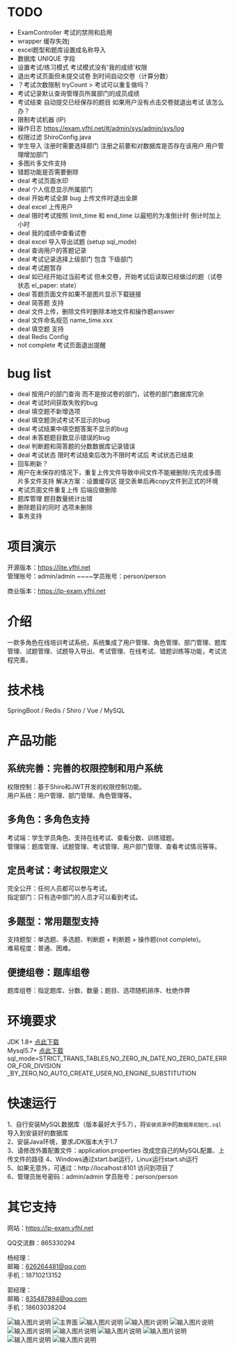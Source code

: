 
# TODO
* ExamController 考试的禁用和启用
* wrapper 缓存失效j
* excel题型和题库设置成名称导入
* 数据库 UNIQUE 字段
* 设置考试/练习模式 考试模式没有'我的成绩'权限
* 退出考试页面但未提交试卷 到时间自动交卷（计算分数）
* ？考试次数限制 tryCount >  考试可以重复做吗？
* 考试记录默认查询管理员所属部门的成员成绩
* 考试结束 自动提交已经保存的题目 如果用户没有点击交卷就退出考试 该怎么办？
* 限制考试机器 (IP)
* 操作日志 https://exam.yfhl.net/#/admin/sys/admin/sys/log
* 权限过滤 ShiroConfig.java
* 学生导入 注册时需要选择部门 注册之前要和对数据库是否存在该用户 用户管理增加部门
* 多图片多文件支持
* 错题功能是否需要删除
* deal 考试页面水印
* deal 个人信息显示所属部门
* deal 开始考试全屏 bug 上传文件时退出全屏
* deal excel 上传用户
* deal 限时考试按照 limit_time 和 end_time 以最短的为准倒计时 倒计时加上小时
* deal 我的成绩中查看试卷
* deal excel 导入导出试题 (setup sql_mode)
* deal 查询用户的答题记录
* deal 考试记录选择上级部门 包含 下级部门
* deal 考试题暂存
* deal 如已经开始过当前考试 但未交卷，开始考试后读取已经做过的题（试卷状态 el_paper: state）
* deal 答题页面文件如果不是图片显示下载链接
* deal 简答题 支持
* deal 文件上传，删除文件时删除本地文件和操作题answer
* deal 文件命名规范  name_time.xxx
* deal 填空题 支持
* deal Redis Config
* not complete 考试页面退出提醒

# bug list
* deal 按用户的部门查询 而不是按试卷的部门，试卷的部门数据库冗余
* deal 考试时间获取失败的bug
* deal 填空题不新增选项
* deal 填空题测试考试不显示的bug
* deal 考试结果中填空题答案不显示的bug
* deal 未答题题目数显示错误的bug
* deal 判断题和简答题的分数数据库记录错误
* deal 考试状态 限时考试结束后改为不限时考试后 考试状态已结束
* 回车刷新？
* 用户在未保存的情况下，重复上传文件导致中间文件不能被删除/先完成多图片多文件支持
  解决方案：设置缓存区 提交表单后再copy文件到正式的环境
* 考试页面文件重复上传 后端应做删除
* 题库管理 题目数量统计出错 
* 删除题目的同时 选项未删除
* 事务支持

# 项目演示
开源版本：https://lite.yfhl.net  
管理账号：admin/admin ~~~~学员账号：person/person   

商业版本：https://lp-exam.yfhl.net

# 介绍
一款多角色在线培训考试系统，系统集成了用户管理、角色管理、部门管理、题库管理、试题管理、试题导入导出、考试管理、在线考试、错题训练等功能，考试流程完善。


# 技术栈
SpringBoot / Redis / Shiro / Vue / MySQL

# 产品功能

## 系统完善：完善的权限控制和用户系统
权限控制：基于Shiro和JWT开发的权限控制功能。    
用户系统：用户管理、部门管理、角色管理等。    

## 多角色：多角色支持    
考试端：学生学员角色、支持在线考试、查看分数、训练错题。    
管理端：题库管理、试题管理、考试管理、用户部门管理、查看考试情况等等。    

## 定员考试：考试权限定义    
完全公开：任何人员都可以参与考试。    
指定部门：只有选中部门的人员才可以看到考试。    

## 多题型：常用题型支持    
支持题型：单选题、多选题、判断题 + 判断题 + 操作题(not complete)。    
难易程度：普通、困难。    

## 便捷组卷：题库组卷    
题库组卷：指定题库、分数、数量；题目、选项随机排序、杜绝作弊    


# 环境要求
JDK 1.8+  [点此下载](https://cdn.yfhl.net/java-win/jdk-8u181-windows-x64.exe)        
Mysql5.7+  [点此下载](https://cdn.yfhl.net/java-win/mysql-installer-community-5.7.31.0.msi)  
sql_mode=STRICT_TRANS_TABLES,NO_ZERO_IN_DATE,NO_ZERO_DATE,ERROR_FOR_DIVISION    _BY_ZERO,NO_AUTO_CREATE_USER,NO_ENGINE_SUBSTITUTION



# 快速运行
1、自行安装MySQL数据库（版本最好大于5.7），将`安装资源中`的`数据库初始化.sql`导入到安装好的数据库    
2、安装Java环境，要求JDK版本大于1.7    
3、请修改外置配置文件：application.properties 改成您自己的MySQL配置、上传文件的路径
4、Windows通过start.bat运行，Linux运行start.sh运行    
5、如果无意外，可通过：http://localhost:8101 访问到项目了    
6、管理员账号密码：admin/admin 学员账号：person/person    


# 其它支持

网站：https://lp-exam.yfhl.net 

QQ交流群：865330294 

杨经理：     
    邮箱：626264481@qq.com   
    手机：18710213152 

郭经理：     
    邮箱：835487894@qq.com   
    手机：18603038204




![输入图片说明](https://images.gitee.com/uploads/images/2020/1207/173238_e6c22c67_2189748.jpeg "17-32-10.jpg")
![主界面](https://images.gitee.com/uploads/images/2020/1019/182239_4a87af30_2189748.jpeg "222.jpg")
![输入图片说明](https://images.gitee.com/uploads/images/2020/1019/182532_04c42741_2189748.jpeg "444.jpg")
![输入图片说明](https://images.gitee.com/uploads/images/2020/1019/182543_44dcc2d7_2189748.jpeg "555.jpg")
![输入图片说明](https://images.gitee.com/uploads/images/2020/1019/182551_4d404492_2189748.jpeg "666.jpg")
![输入图片说明](https://images.gitee.com/uploads/images/2020/1019/183109_fdc30de8_2189748.jpeg "777.jpg")
![输入图片说明](https://images.gitee.com/uploads/images/2020/1019/183117_30b44530_2189748.jpeg "888.jpg")
![输入图片说明](https://images.gitee.com/uploads/images/2020/1019/183023_2f3baeb9_2189748.jpeg "999.jpg")
![输入图片说明](https://images.gitee.com/uploads/images/2020/1019/183032_f5016335_2189748.jpeg "1010.jpg")
![输入图片说明](https://images.gitee.com/uploads/images/2020/1019/183040_38fd74ed_2189748.jpeg "1111.jpg")
![输入图片说明](https://images.gitee.com/uploads/images/2020/1019/183047_a31619cd_2189748.jpeg "1212.jpg")

 
